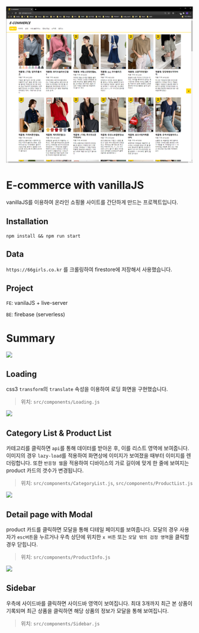 ![](./assets/main.png)



# E-commerce with vanillaJS

vanillaJS를 이용하여 온라인 쇼핑몰 사이트를 간단하게 만드는 프로젝트입니다. 



## Installation

``npm install && npm run start``



## Data

``https://66girls.co.kr`` 를 크롤링하여 firestore에 저장해서 사용했습니다.



## Project

``FE``: vanilaJS + live-server

``BE``: firebase (serverless)



# Summary

![](C:\Users\mnoko\mnoko\pjt\e-commerce\assets\loading.gif)

## Loading

css3 `transform`의 ``translate`` 속성을 이용하여 로딩 화면을 구현했습니다.

> 위치: `src/components/Loading.js`



![](C:\Users\mnoko\mnoko\pjt\e-commerce\assets\category_list.gif)

## Category List & Product List

카테고리를 클릭하면 ``api``를 통해 데이터를 받아온 후, 이를 리스트 영역에 보여줍니다. 이미지의 경우 ``lazy-load``를 적용하여 화면상에 이미지가 보여졌을 때부터 이미지를 렌더링합니다. 또한 ``반응형 웹``을 적용하여 디바이스의 가로 길이에 맞게 한 줄에 보여지는 product 카드의 갯수가 변경됩니다.

> 위치: ``src/components/CategoryList.js``, ``src/components/ProductList.js``





![](C:\Users\mnoko\mnoko\pjt\e-commerce\assets\detail_modal.gif)

## Detail page with Modal

product 카드를 클릭하면 모달을 통해 디테일 페이지를 보여줍니다. 모달의 경우 사용자가 `esc버튼`을 누르거나 우측 상단에 위치한 `x 버튼` 또는 `모달 밖의 검정 영역`을 클릭할 경우 닫힙니다.

> 위치: `src/components/ProductInfo.js`





![](C:\Users\mnoko\mnoko\pjt\e-commerce\assets\sidebar.gif)

## Sidebar

우측에 사이드바를 클릭하면 사이드바 영역이 보여집니다. 최대 3개까지 최근 본 상품이 기록되며 최근 상품을 클릭하면 해당 상품의 정보가 모달을 통해 보여집니다. 

> 위치: `src/components/Sidebar.js`